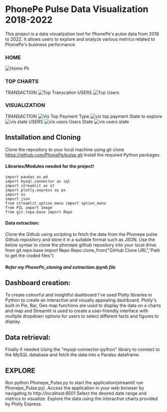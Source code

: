 # PhonePe Pulse Data Visualization 2018-2022
This project is a data visualization tool for PhonePe's pulse data from 2018 to 2022. It allows users to explore and analyze various metrics related to PhonePe's business performance.

### HOME
![Home Ph](https://github.com/DeepikaChinnasamy/Phonepe_Pulse/assets/127653700/e479ae16-807b-4376-a4ac-587967e2260a)
### TOP CHARTS
TRANSACTION
![Top Transcation](https://github.com/DeepikaChinnasamy/Phonepe_Pulse/assets/127653700/ae8d6a32-259f-4158-b08e-65ad893d315a)
USERS
![Top Users](https://github.com/DeepikaChinnasamy/Phonepe_Pulse/assets/127653700/c1c02cbf-25d2-4dd0-b921-d5bd4fd51cde)
### VISUALIZATION
TRANSACTION
![Vis](https://github.com/DeepikaChinnasamy/Phonepe_Pulse/assets/127653700/5d323e31-1298-4823-9240-6690c325d20e)
Top Payment Type
![vis top payment](https://github.com/DeepikaChinnasamy/Phonepe_Pulse/assets/127653700/b1676a33-a98e-4e29-ad90-5b82fa146b0f)
State to explore
![vis state](https://github.com/DeepikaChinnasamy/Phonepe_Pulse/assets/127653700/16e299cb-bac6-4aba-923a-68a9d3b177d6)
USERS
![vis users](https://github.com/DeepikaChinnasamy/Phonepe_Pulse/assets/127653700/47ac47b4-1828-4ea4-8da0-30dda5fbc577)
Users State
![vis users state](https://github.com/DeepikaChinnasamy/Phonepe_Pulse/assets/127653700/b4f864ce-3064-454e-a8b6-8439d65cb8c9)

## Installation and Cloning
Clone the repository to your local machine using git clone https://github.com/PhonePe/pulse.git Install the required Python packages.
#### Libraries/Modules needed for the project!
    import pandas as pd
    import mysql.connector as sql
    import streamlit as st
    import plotly.express as px
    import os
    import json
    from streamlit_option_menu import option_menu
    from PIL import Image
    from git.repo.base import Repo
#### Data extraction:
Clone the Github using scripting to fetch the data from the Phonepe pulse Github repository and store it in a suitable format such as JSON. Use the below syntax to clone the phonepe github repository into your local drive.
    from git.repo.base import Repo
    Repo.clone_from("GitHub Clone URL","Path to get the cloded files")
##### Refer my PhonePe_cloning and extraction.ipynb file
## Dashboard creation:

To create colourful and insightful dashboard I've used Plotly libraries in Python to create an interactive and visually appealing dashboard. Plotly's built-in Pie, Bar, Geo map functions are used to display the data on a charts and map and Streamlit is used to create a user-friendly interface with multiple dropdown options for users to select different facts and figures to display.

## Data retrieval:

Finally if needed Using the "mysql-connector-python" library to connect to the MySQL database and fetch the data into a Pandas dataframe.

## EXPLORE
Run python Phonepe_Pulse.py to start the application(streamlit run Phonepe_Pulse.py). Access the application in your web browser by navigating to http://localhost:8501 Select the desired date range and metrics to visualize. Explore the data using the interactive charts provided by Plotly Express.

